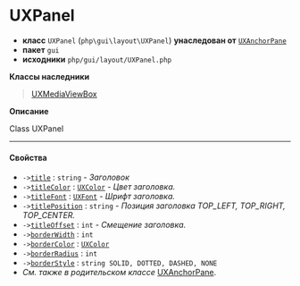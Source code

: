 # UXPanel

- **класс** `UXPanel` (`php\gui\layout\UXPanel`) **унаследован от** [`UXAnchorPane`](https://github.com/jphp-compiler/jphp/blob/master/exts/jphp-gui-ext/api-docs/classes/php/gui/layout/UXAnchorPane.ru.md)
- **пакет** `gui`
- **исходники** `php/gui/layout/UXPanel.php`

**Классы наследники**

> [UXMediaViewBox](https://github.com/jphp-compiler/jphp/blob/master/exts/jphp-gui-ext/api-docs/classes/php/gui/UXMediaViewBox.ru.md)

**Описание**

Class UXPanel

---

#### Свойства

- `->`[`title`](#prop-title) : `string` - _Заголовок_
- `->`[`titleColor`](#prop-titlecolor) : [`UXColor`](https://github.com/jphp-compiler/jphp/blob/master/exts/jphp-gui-ext/api-docs/classes/php/gui/paint/UXColor.ru.md) - _Цвет заголовка._
- `->`[`titleFont`](#prop-titlefont) : [`UXFont`](https://github.com/jphp-compiler/jphp/blob/master/exts/jphp-gui-ext/api-docs/classes/php/gui/text/UXFont.ru.md) - _Шрифт заголовка._
- `->`[`titlePosition`](#prop-titleposition) : `string` - _Позиция заголовка TOP_LEFT, TOP_RIGHT, TOP_CENTER._
- `->`[`titleOffset`](#prop-titleoffset) : `int` - _Смещение заголовка._
- `->`[`borderWidth`](#prop-borderwidth) : `int`
- `->`[`borderColor`](#prop-bordercolor) : [`UXColor`](https://github.com/jphp-compiler/jphp/blob/master/exts/jphp-gui-ext/api-docs/classes/php/gui/paint/UXColor.ru.md)
- `->`[`borderRadius`](#prop-borderradius) : `int`
- `->`[`borderStyle`](#prop-borderstyle) : `string SOLID, DOTTED, DASHED, NONE`
- *См. также в родительском классе* [UXAnchorPane](https://github.com/jphp-compiler/jphp/blob/master/exts/jphp-gui-ext/api-docs/classes/php/gui/layout/UXAnchorPane.ru.md).